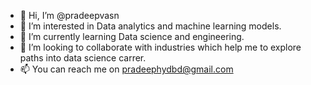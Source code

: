 - 👋 Hi, I’m @pradeepvasn
- 👀 I’m interested in Data analytics and machine learning models.
- 🌱 I’m currently learning Data science and engineering.
- 💞️ I’m looking to collaborate with industries which help me to explore paths into data science carrer.
- 📫 You can reach me on pradeephydbd@gmail.com

<!---
pradeepvasn/pradeepvasn is a ✨ special ✨ repository because its `README.md` (this file) appears on your GitHub profile.
You can click the Preview link to take a look at your changes.
--->
